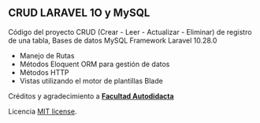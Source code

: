 ## CRUD LARAVEL 1O y MySQL

Código del proyecto CRUD (Crear - Leer - Actualizar - Eliminar) de registro de una tabla, Bases de datos MySQL
Framework Laravel 10.28.0

- Manejo de Rutas
- Métodos Eloquent ORM para gestión de datos
- Métodos HTTP
- Vistas utilizando el motor de plantillas Blade


Créditos y agradecimiento a **[Facultad Autodidacta](https://www.youtube.com/playlist?list=PLoRfWwOOv4jwmUOL8vBWJGhu8nV2UkXQD)**



Licencia [MIT license](https://opensource.org/licenses/MIT).
